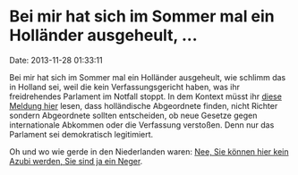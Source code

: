 Bei mir hat sich im Sommer mal ein Holländer ausgeheult, \...
=============================================================

Date: 2013-11-28 01:33:11

Bei mir hat sich im Sommer mal ein Holländer ausgeheult, wie schlimm das
in Holland sei, weil die kein Verfassungsgericht haben, was ihr
freidrehendes Parlament im Notfall stoppt. In dem Kontext müsst ihr
[diese Meldung hier](http://frontpage.fok.nl/nieuws/627462/) lesen, dass
holländische Abgeordnete finden, nicht Richter sondern Abgeordnete
sollten entscheiden, ob neue Gesetze gegen internationale Abkommen oder
die Verfassung verstoßen. Denn nur das Parlament sei demokratisch
legitimiert.

Oh und wo wie gerde in den Niederlanden waren: [Nee, Sie können hier
kein Azubi werden, Sie sind ja ein
Neger](http://frontpage.fok.nl/nieuws/627456/).
